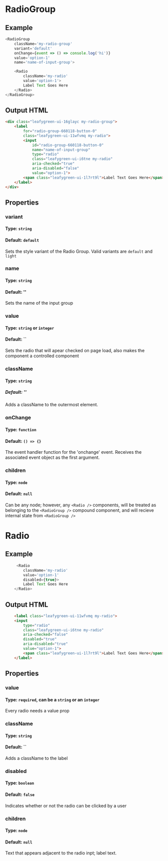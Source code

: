 # RadioGroup

## Example
```js
<RadioGroup
    className='my-radio-group'
    variant='default'
    onChange={event => () => console.log('hi')}
    value='option-1'
    name='name-of-input-group'>

    <Radio 
        className='my-radio'
        value='option-1'>
        Label Text Goes Here
    </Radio>
</RadioGroup>
```

## Output HTML
```html
<div class="leafygreen-ui-16glayc my-radio-group">
    <label 
        for="radio-group-660118-button-0" 
        class="leafygreen-ui-11wfvmq my-radio">   
        <input 
            id="radio-group-660118-button-0" 
            name="name-of-input-group" 
            type="radio" 
            class="leafygreen-ui-i6tne my-radio" 
            aria-checked="true" 
            aria-disabled="false" 
            value="option-1">      
        <span class="leafygreen-ui-1l7rt9l">Label Text Goes Here</span>
    </label>
</div>
```

## Properties 

### variant 
#### Type: `string`
#### Default: `default`
Sets the style variant of the Radio Group. Valid variants are `default` and `light`

### name 
#### Type: `string`
#### Default: ''
Sets the name of the input group

### value 
#### Type: `string` or `integer`
#### Default: ``
Sets the radio that will apear checked on page load, also makes the component a controlled component 

### className
#### Type: `string`
##### Default: ''
Adds a className to the outermost element.

### onChange 
#### Type: `function`
#### Default: `() => {}`
The event handler function for the 'onchange' event. Receives the associated event object as the first argument.

### children
#### Type: `node`
#### Default: `null`
Can be any node; however, any `<Radio />` components, will be treated as belonging to the `<RadioGroup />` compound component, and will recieve internal state from `<RadioGroup />`

# Radio

## Example
```js
     <Radio 
        className='my-radio'
        value='option-1'
        disabled={true}>
        Label Text Goes Here
    </Radio>
```

## Output HTML 
```html
    <label class="leafygreen-ui-11wfvmq my-radio">
    <input 
        type="radio" 
        class="leafygreen-ui-i6tne my-radio" 
        aria-checked="false" 
        disabled="true" 
        aria-disabled="true" 
        value="option-1">
        <span class="leafygreen-ui-1l7rt9l">Label Text Goes Here</span>
    </label>
```

## Properties

### value 
#### Type: `required`, can be a `string` or an `integer`
Every radio needs a value prop

### className
#### Type: `string`
#### Default: ``
Adds a className to the label 

### disabled 
#### Type: `boolean`
#### Default: `false`
Indicates whether or not the radio can be clicked by a user

### children
#### Type: `node`
#### Default: `null`
Text that appears adjacent to the radio inpt; label text.